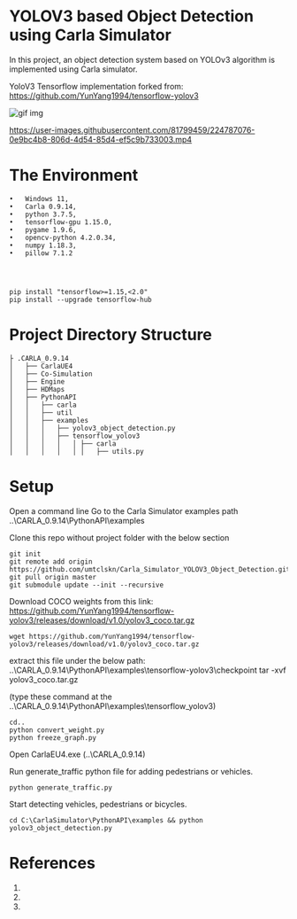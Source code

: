 # YOLOV3 based Object Detection using Carla Simulator

In this project, an object detection system based on YOLOv3 algorithm is implemented using Carla simulator.

YoloV3 Tensorflow implementation forked from: https://github.com/YunYang1994/tensorflow-yolov3 


![gif img](https://user-images.githubusercontent.com/81799459/224787052-b0d1ba36-252d-4dda-9f0a-ceb95feff586.png)




https://user-images.githubusercontent.com/81799459/224787076-0e9bc4b8-806d-4d54-85d4-ef5c9b733003.mp4




# The Environment

    •	Windows 11, 
    •	Carla 0.9.14, 
    •	python 3.7.5, 
    •	tensorflow-gpu 1.15.0, 
    •	pygame 1.9.6, 
    •	opencv-python 4.2.0.34, 
    •	numpy 1.18.3, 
    •	pillow 7.1.2

 


    pip install "tensorflow>=1.15,<2.0"
    pip install --upgrade tensorflow-hub


# Project Directory Structure

    ├ .CARLA_0.9.14
    │   ├── CarlaUE4
    │   ├── Co-Simulation
    │   ├── Engine
    │   ├── HDMaps
    │   ├── PythonAPI
    │   │   ├── carla
    │   │   ├── util
    │   │   ├── examples
    │   │   │ 	├── yolov3_object_detection.py
    │   │   │ 	├── tensorflow_yolov3  
    │   │   │ 	│   │ ├── carla
    │   │   │ 	│   │ │   ├── utils.py


# Setup

Open a command line Go to the Carla Simulator examples path ..\CARLA_0.9.14\PythonAPI\examples

Clone this repo without project folder with the below section

    git init
    git remote add origin https://github.com/umtclskn/Carla_Simulator_YOLOV3_Object_Detection.git
    git pull origin master
    git submodule update --init --recursive


Download COCO weights from this link: https://github.com/YunYang1994/tensorflow-yolov3/releases/download/v1.0/yolov3_coco.tar.gz

    wget https://github.com/YunYang1994/tensorflow-yolov3/releases/download/v1.0/yolov3_coco.tar.gz

extract this file under the below path: ..\CARLA_0.9.14\PythonAPI\examples\tensorflow-yolov3\checkpoint
    tar -xvf yolov3_coco.tar.gz

(type these command at the ..\CARLA_0.9.14\\PythonAPI\examples\tensorflow_yolov3)

    cd..
    python convert_weight.py
    python freeze_graph.py


Open CarlaEU4.exe (..\CARLA_0.9.14)

Run generate_traffic python file for adding pedestrians or vehicles.

    python generate_traffic.py 


Start detecting vehicles, pedestrians or bicycles.

    cd C:\CarlaSimulator\PythonAPI\examples && python yolov3_object_detection.py



# References
1. 
2.
3.



